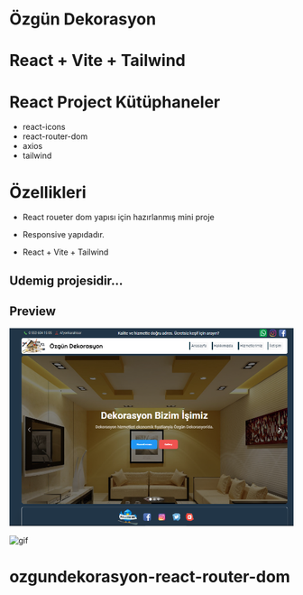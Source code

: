 # Özgün Dekorasyon

# React + Vite + Tailwind

# React  Project Kütüphaneler
- react-icons
- react-router-dom
- axios
- tailwind

# Özellikleri
- React roueter dom yapısı için hazırlanmış mini proje
- Responsive yapıdadır.

- React + Vite + Tailwind 


## Udemig projesidir...


## Preview
![print-screen](screen.PNG)

![gif](gif.gif)
# ozgundekorasyon-react-router-dom
